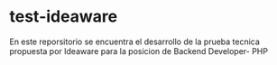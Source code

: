 # test-ideaware
En este reporsitorio se encuentra el desarrollo de la prueba tecnica propuesta por Ideaware para la posicion de Backend Developer- PHP
